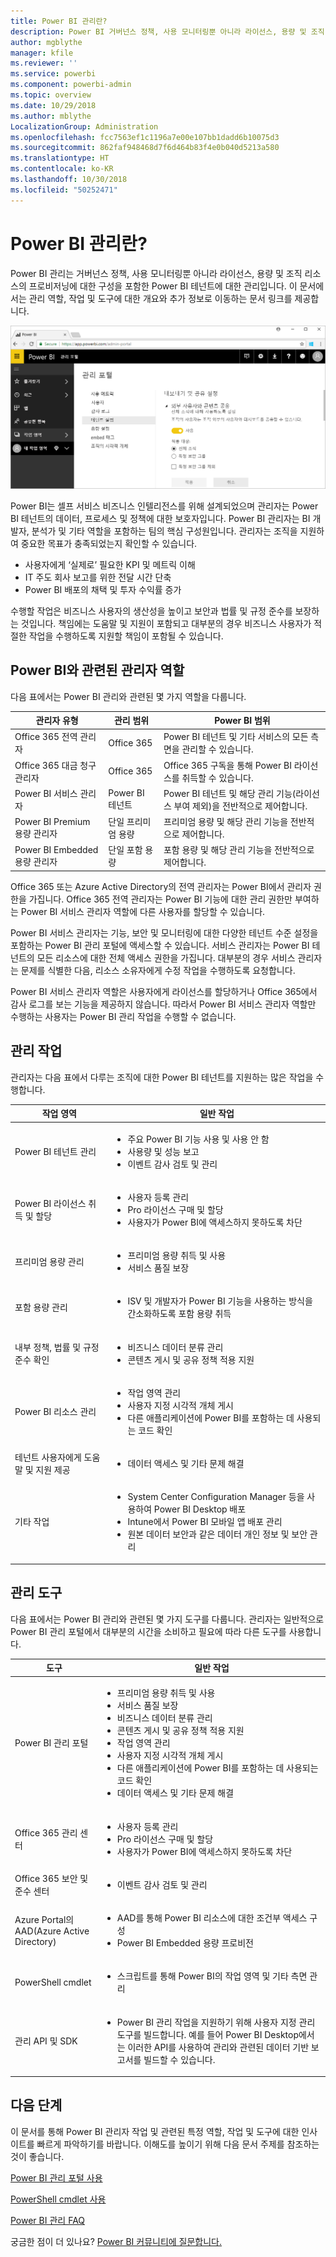 ```yaml
---
title: Power BI 관리란?
description: Power BI 거버넌스 정책, 사용 모니터링뿐 아니라 라이선스, 용량 및 조직 리소스의 프로비저닝에 대한 구성을 알아봅니다.
author: mgblythe
manager: kfile
ms.reviewer: ''
ms.service: powerbi
ms.component: powerbi-admin
ms.topic: overview
ms.date: 10/29/2018
ms.author: mblythe
LocalizationGroup: Administration
ms.openlocfilehash: fcc7563ef1c1196a7e00e107bb1dadd6b10075d3
ms.sourcegitcommit: 862faf948468d7f6d464b83f4e0b040d5213a580
ms.translationtype: HT
ms.contentlocale: ko-KR
ms.lasthandoff: 10/30/2018
ms.locfileid: "50252471"
---
```

# <a name="what-is-power-bi-administration"></a>Power BI 관리란?

Power BI 관리는 거버넌스 정책, 사용 모니터링뿐 아니라 라이선스, 용량 및 조직 리소스의 프로비저닝에 대한 구성을 포함한 Power BI 테넌트에 대한 관리입니다. 이 문서에서는 관리 역할, 작업 및 도구에 대한 개요와 추가 정보로 이동하는 문서 링크를 제공합니다.

![Power BI 관리 포털](media/service-admin-administering-power-bi-in-your-organization/admin-portal.png)

Power BI는 셀프 서비스 비즈니스 인텔리전스를 위해 설계되었으며 관리자는 Power BI 테넌트의 데이터, 프로세스 및 정책에 대한 보호자입니다. Power BI 관리자는 BI 개발자, 분석가 및 기타 역할을 포함하는 팀의 핵심 구성원입니다. 관리자는 조직을 지원하여 중요한 목표가 충족되었는지 확인할 수 있습니다.

- 사용자에게 ‘실제로’ 필요한 KPI 및 메트릭 이해
- IT 주도 회사 보고를 위한 전달 시간 단축
- Power BI 배포의 채택 및 투자 수익률 증가

수행할 작업은 비즈니스 사용자의 생산성을 높이고 보안과 법률 및 규정 준수를 보장하는 것입니다. 책임에는 도움말 및 지원이 포함되고 대부분의 경우 비즈니스 사용자가 적절한 작업을 수행하도록 지원할 책임이 포함될 수 있습니다.

## <a name="administrator-roles-related-to-power-bi"></a>Power BI와 관련된 관리자 역할

다음 표에서는 Power BI 관리와 관련된 몇 가지 역할을 다룹니다.

| **관리자 유형** | **관리 범위** | **Power BI 범위** |
| --- | --- | --- |
| Office 365 전역 관리자 | Office 365 | Power BI 테넌트 및 기타 서비스의 모든 측면을 관리할 수 있습니다. |
| Office 365 대금 청구 관리자 | Office 365 | Office 365 구독을 통해 Power BI 라이선스를 취득할 수 있습니다. |
| Power BI 서비스 관리자 | Power BI 테넌트 | Power BI 테넌트 및 해당 관리 기능(라이선스 부여 제외)을 전반적으로 제어합니다. |
| Power BI Premium 용량 관리자 | 단일 프리미엄 용량 | 프리미엄 용량 및 해당 관리 기능을 전반적으로 제어합니다. |
| Power BI Embedded 용량 관리자 | 단일 포함 용량 | 포함 용량 및 해당 관리 기능을 전반적으로 제어합니다. |

Office 365 또는 Azure Active Directory의 전역 관리자는 Power BI에서 관리자 권한을 가집니다. Office 365 전역 관리자는 Power BI 기능에 대한 관리 권한만 부여하는 Power BI 서비스 관리자 역할에 다른 사용자를 할당할 수 있습니다.

Power BI 서비스 관리자는 기능, 보안 및 모니터링에 대한 다양한 테넌트 수준 설정을 포함하는 Power BI 관리 포털에 액세스할 수 있습니다. 서비스 관리자는 Power BI 테넌트의 모든 리소스에 대한 전체 액세스 권한을 가집니다. 대부분의 경우 서비스 관리자는 문제를 식별한 다음, 리소스 소유자에게 수정 작업을 수행하도록 요청합니다.

Power BI 서비스 관리자 역할은 사용자에게 라이선스를 할당하거나 Office 365에서 감사 로그를 보는 기능을 제공하지 않습니다. 따라서 Power BI 서비스 관리자 역할만 수행하는 사용자는 Power BI 관리 작업을 수행할 수 없습니다.

## <a name="administrative-tasks"></a>관리 작업

관리자는 다음 표에서 다루는 조직에 대한 Power BI 테넌트를 지원하는 많은 작업을 수행합니다.

| **작업 영역** | **일반 작업** |
| --- | --- |
| Power BI 테넌트 관리 |<ul><li>주요 Power BI 기능 사용 및 사용 안 함<br><li>사용량 및 성능 보고<br><li>이벤트 감사 검토 및 관리</ul>|
| Power BI 라이선스 취득 및 할당 |<ul><li>사용자 등록 관리<br><li>Pro 라이선스 구매 및 할당<br><li>사용자가 Power BI에 액세스하지 못하도록 차단</ul>|
| 프리미엄 용량 관리 |<ul><li>프리미엄 용량 취득 및 사용<br><li>서비스 품질 보장|
| 포함 용량 관리 |<ul><li>ISV 및 개발자가 Power BI 기능을 사용하는 방식을 간소화하도록 포함 용량 취득</ul>|
| 내부 정책, 법률 및 규정 준수 확인 | <ul><li>비즈니스 데이터 분류 관리<br><li>콘텐츠 게시 및 공유 정책 적용 지원</ul>|
| Power BI 리소스 관리 |<ul><li>작업 영역 관리<br><li>사용자 지정 시각적 개체 게시<br><li>다른 애플리케이션에 Power BI를 포함하는 데 사용되는 코드 확인|
| 테넌트 사용자에게 도움말 및 지원 제공 |<ul><li>데이터 액세스 및 기타 문제 해결</ul>|
| 기타 작업 |<ul><li>System Center Configuration Manager 등을 사용하여 Power BI Desktop 배포<br><li>Intune에서 Power BI 모바일 앱 배포 관리<br><li>원본 데이터 보안과 같은 데이터 개인 정보 및 보안 관리</ul>|

## <a name="administrative-tools"></a>관리 도구

다음 표에서는 Power BI 관리와 관련된 몇 가지 도구를 다룹니다. 관리자는 일반적으로 Power BI 관리 포털에서 대부분의 시간을 소비하고 필요에 따라 다른 도구를 사용합니다.

| **도구** | **일반 작업** |
| --- | --- |
| Power BI 관리 포털 |<ul><li>프리미엄 용량 취득 및 사용</li><li>서비스 품질 보장</li><li>비즈니스 데이터 분류 관리</li><li>콘텐츠 게시 및 공유 정책 적용 지원</li><li>작업 영역 관리<br><li>사용자 지정 시각적 개체 게시</li><li>다른 애플리케이션에 Power BI를 포함하는 데 사용되는 코드 확인</li><li>데이터 액세스 및 기타 문제 해결</li></ul>|
| Office 365 관리 센터 |<ul><li>사용자 등록 관리</li><li>Pro 라이선스 구매 및 할당</li><li>사용자가 Power BI에 액세스하지 못하도록 차단</li></ul>|
| Office 365 보안 및 준수 센터 |<ul><li>이벤트 감사 검토 및 관리</li></ul>|
| Azure Portal의 AAD(Azure Active Directory) |<ul><li>AAD를 통해 Power BI 리소스에 대한 조건부 액세스 구성</li><li>Power BI Embedded 용량 프로비전</li></ul>|
| PowerShell cmdlet |<ul><li>스크립트를 통해 Power BI의 작업 영역 및 기타 측면 관리</li></ul>|
| 관리 API 및 SDK |<ul><li>Power BI 관리 작업을 지원하기 위해 사용자 지정 관리 도구를 빌드합니다. 예를 들어 Power BI Desktop에서는 이러한 API를 사용하여 관리와 관련된 데이터 기반 보고서를 빌드할 수 있습니다.</li></ul>|

## <a name="next-steps"></a>다음 단계

이 문서를 통해 Power BI 관리자 작업 및 관련된 특정 역할, 작업 및 도구에 대한 인사이트를 빠르게 파악하기를 바랍니다. 이해도를 높이기 위해 다음 문서 주제를 참조하는 것이 좋습니다.

[Power BI 관리 포털 사용](service-admin-portal.md)

[PowerShell cmdlet 사용](/powershell/power-bi/overview?toc=%2Fen-us%2Fpower-bi%2FTOC.json&bc=%2Fen-us%2Fpower-bi%2Fbreadcrumb%2Ftoc.json&view=powerbi-ps)

[Power BI 관리 FAQ](service-admin-faq.md)

궁금한 점이 더 있나요? [Power BI 커뮤니티에 질문합니다.](http://community.powerbi.com/)